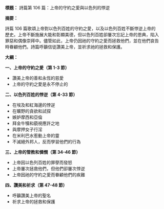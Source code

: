 **標題：** 詩篇第 106 篇：上帝的守約之愛與以色列的悖逆

**摘要：**

詩篇 106 篇歌頌上帝對以色列百姓的守約之愛，以及以色列百姓不斷悖逆上帝的歷史。上帝不斷施展大能和彰顯美德，但以色列百姓卻屢次忘記上帝的恩典，陷入罪惡和偶像崇拜中。儘管如此，上帝仍因祂的守約之愛而拯救他們，並在他們哀告時眷顧他們。詩篇呼籲信徒讚美上帝，並祈求祂的拯救和保護。

**大綱：**

**一、上帝的守約之愛（第 1-3 節）**
* 讚美上帝的善和永恆的慈愛
* 上帝的守約之愛是永不停止的

**二、以色列百姓的悖逆（第 4-33 節）**
* 在埃及和紅海邊的悖逆
* 在曠野的貪欲和試探
* 嫉妒摩西和亞倫
* 拜金牛犢和藐視應許之地
* 與摩押女子行淫
* 在米利巴水惹動上帝的靈
* 不滅絕外邦人，反而學習他們的行為

**三、上帝的管教和憐憫（第 34-46 節）**
* 上帝因以色列百姓的罪孽而發怒
* 上帝屢次拯救他們，但他們卻屢次悖逆
* 上帝因祂的守約之愛而眷顧他們的疾難

**四、讚美和祈求（第 47-48 節）**
* 呼籲讚美上帝的聖名
* 祈求上帝的拯救和保護